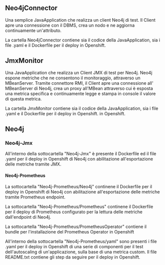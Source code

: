 ## Neo4jConnector

Una semplice JavaApplication che realizza un client Neo4j di test. 
Il Client apre una connessione con il DBMS, crea un nodo e ne aggiorna continuamente un'attributo.

La cartella Neo4jConnector contiene sia il codice della JavaApplication, sia i file .yaml e il Dockerfile per il deploy in Openshift.

## JmxMonitor

Una JavaApplication che realizza un Client JMX di test per Neo4j. 
Neo4j espone metriche che ne consentono il monitoraggio, attraverso un MBeanServer.
Tramite connettore RMI, il Client apre una connessione all' MBeanServer di Neo4j, 
crea un proxy all'MBean attraverso cui è esposta una metrica specifica e continuamente legge e stampa in console il valore di questa metrica.

La cartella JmxMonitor contiene sia il codice della JavaApplication, sia i file .yaml e il Dockerfile per il deploy in Openshift. in Openshift.

## Neo4j

### Neo4j-Jmx
All'interno della sottocartella "Neo4j-Jmx" è presente il Dockerfile ed il file .yaml per il deploy in Openshift
di Neo4j con abilitazione all'esportazione delle metriche tramite JMX.

#### Neo4j-Prometheus
La sottocartella "Neo4j-Prometheus/Neo4j" continene il Dockerfile per il deploy in Openshift
di Neo4j con abilitazione all'esportazione delle metriche tramite Prometheus endpoint.

La sottocartella "Neo4j-Prometheus/Prometheus" continene il Dockerfile per il deploy di Prometheus 
configurato per la lettura delle metriche dall'endpoint di Neo4j.

La sottocartella "Neo4j-Prometheus/PrometheusOperator" contiene il bundle per l'installazione del
Prometheus Operator in Openshift

All'interno della sottocartella "Neo4j-Prometheus/yaml" sono presenti i file .yaml per il deploy in Openshift
di una serie di componenti per il test dell'autoscaling di un'applicazione, sulla base di una metrica custom.
Il file README.txt contiene gli step da seguire per il deploy in Openshift.


